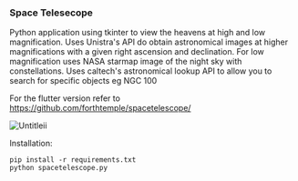 ### Space Telesecope

Python application using tkinter to view the heavens at high and low magnification. Uses Unistra's API do obtain astronomical images at higher magnifications with a given right ascension and declination. For low magnification uses NASA starmap image of the night sky with constellations. Uses caltech's astronomical lookup API to allow you to search for specific objects eg NGC 100

For the flutter version refer to https://github.com/forthtemple/spacetelescope/

![Untitleii](https://github.com/user-attachments/assets/b291be07-bd3a-4814-8aa3-f3e6f1a38aad)


Installation:
```
pip install -r requirements.txt
python spacetelescope.py
```
